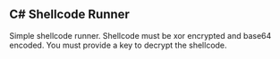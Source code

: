 ## C# Shellcode Runner
Simple shellcode runner. Shellcode must be xor encrypted and base64 encoded. You must provide a key to decrypt the shellcode.
